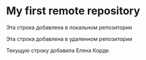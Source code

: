 # My first remote repository

Эта строка добавлена в локальном репозитории

Эта строка добавлена в удаленном репозитории

Текущую строку добавила Елена Корде.